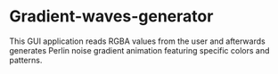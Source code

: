 # Gradient-waves-generator
This GUI application reads RGBA values from the user and afterwards generates Perlin noise gradient animation featuring specific colors and patterns.
